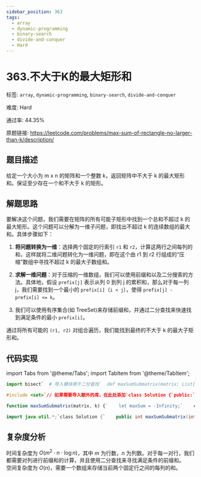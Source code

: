 ```yaml
---
sidebar_position: 363
tags:
  - array
  - dynamic-programming
  - binary-search
  - divide-and-conquer
  - Hard
---
```


# 363.不大于K的最大矩形和

标签: `array`, `dynamic-programming`, `binary-search`, `divide-and-conquer`

难度: Hard

通过率: 44.35%

原题链接: https://leetcode.com/problems/max-sum-of-rectangle-no-larger-than-k/description/

## 题目描述
给定一个大小为 m x n 的矩阵和一个整数 k，返回矩阵中不大于 k 的最大矩形和。保证至少存在一个和不大于 k 的矩形。

## 解题思路
要解决这个问题，我们需要在矩阵的所有可能子矩形中找到一个总和不超过 k 的最大矩形。这个问题可以分解为一维子问题，即找出不超过 k 的连续数组的最大和。具体步骤如下：

1. **将问题转换为一维**：选择两个固定的行索引 `r1` 和 `r2`，计算这两行之间每列的和，这样就将二维问题转化为一维问题，即在这个由 r1 到 r2 行组成的“压缩”数组中寻找不超过 k 的最大子数组和。

2. **求解一维问题**：对于压缩的一维数组，我们可以使用前缀和以及二分搜索的方法。具体地，假设 `prefix[j]` 表示从列 0 到列 j 的累积和，那么对于每一列 j，我们需要找到一个最小的 `prefix[i]`（`i < j`），使得 `prefix[j] - prefix[i] <= k`。

3. 我们可以使用有序集合(如 TreeSet)来存储前缀和，并通过二分查找来快速找到满足条件的最小 `prefix[i]`。

通过将所有可能的 `(r1, r2)` 对组合遍历，我们能找到最终的不大于 k 的最大子矩形和。

## 代码实现
import Tabs from '@theme/Tabs';
import TabItem from '@theme/TabItem';

<Tabs>
<TabItem value="python" label="Python">

```python
import bisect`  # 导入模块用于二分查找`  def maxSumSubmatrix(matrix: List[List[int]], k: int) -> int:`    max_sum = float('-inf')  # 初始化最大和为负无穷`    rows, cols = len(matrix), len(matrix[0])`    for r1 in range(rows):`        cols_sum = [0] * cols  # 初始化列和`        for r2 in range(r1, rows):`            for c in range(cols):`                cols_sum[c] += matrix[r2][c]  # 计算压缩数组的列和`            # 使用有序集合存储前缀和以二分查找`            prefix_sums = [0]`            current_sum = 0`            for sum_ in cols_sum:`                current_sum += sum_`                # 通过二分查找找出最小的满足条件的前缀和`                i = bisect.bisect_left(prefix_sums, current_sum - k)`                if i < len(prefix_sums):`                    max_sum = max(max_sum, current_sum - prefix_sums[i])`                # 插入当前前缀和到有序集合中`                bisect.insort(prefix_sums, current_sum)`    return max_sum`
```

</TabItem>
<TabItem value="cpp" label="C++">

```cpp
#include <set>`// 如果需要导入额外的库，在此处添加`class Solution {`public:`    int maxSumSubmatrix(vector<vector<int>>& matrix, int k) {`        int max_sum = INT_MIN;`        int rows = matrix.size(), cols = matrix[0].size();`        for (int r1 = 0; r1 < rows; ++r1) {`            vector<int> cols_sum(cols, 0);`            for (int r2 = r1; r2 < rows; ++r2) {`                for (int c = 0; c < cols; ++c) {`                    cols_sum[c] += matrix[r2][c];`                }`                set<int> prefix_sums;`                prefix_sums.insert(0);`                int current_sum = 0;`                for (int sum : cols_sum) {`                    current_sum += sum;`                    auto it = prefix_sums.lower_bound(current_sum - k);`                    if (it != prefix_sums.end()) {`                        max_sum = max(max_sum, current_sum - *it);`                    }`                    prefix_sums.insert(current_sum);`                }`            }`        }`        return max_sum;`    }`};`
```

</TabItem>
<TabItem value="javascript" label="JavaScript">

```javascript
function maxSumSubmatrix(matrix, k) {`    let maxSum = -Infinity;`    const rows = matrix.length, cols = matrix[0].length;`    for (let r1 = 0; r1 < rows; r1++) {`        const colsSum = new Array(cols).fill(0);`        for (let r2 = r1; r2 < rows; r2++) {`            for (let c = 0; c < cols; c++) {`                colsSum[c] += matrix[r2][c];`            }`            const prefixSums = [0];`            let currentSum = 0;`            for (let sum of colsSum) {`                currentSum += sum;`                const i = binarySearch(prefixSums, currentSum - k);`                if (i !== null) {`                    maxSum = Math.max(maxSum, currentSum - prefixSums[i]);`                }`                insert(prefixSums, currentSum);`            }`        }`    }`    return maxSum;`}`// 用于二分查找的函数`function binarySearch(prefixSums, target) {`    let left = 0, right = prefixSums.length - 1;`    while (left <= right) {`        const mid = left + ((right - left) >> 1);`        if (prefixSums[mid] >= target) {`            right = mid - 1;`        } else {`            left = mid + 1;`        }`    }`    return left < prefixSums.length ? left : null;`}`// 插入有序数组的函数`function insert(prefixSums, num) {`    let left = 0, right = prefixSums.length - 1;`    while (left <= right) {`        const mid = left + ((right - left) >> 1);`        if (prefixSums[mid] < num) {`            left = mid + 1;`        } else {`            right = mid - 1;`        }`    }`    prefixSums.splice(left, 0, num);`}`
```

</TabItem>
<TabItem value="java" label="Java">

```java
import java.util.*;`class Solution {`    public int maxSumSubmatrix(int[][] matrix, int k) {`        int maxSum = Integer.MIN_VALUE;`        int rows = matrix.length, cols = matrix[0].length;`        for (int r1 = 0; r1 < rows; r1++) {`            int[] colsSum = new int[cols];`            for (int r2 = r1; r2 < rows; r2++) {`                for (int c = 0; c < cols; c++) {`                    colsSum[c] += matrix[r2][c];`                }`                TreeSet<Integer> prefixSums = new TreeSet<>();`                prefixSums.add(0);`                int currentSum = 0;`                for (int sum : colsSum) {`                    currentSum += sum;`                    Integer num = prefixSums.ceiling(currentSum - k);`                    if (num != null) {`                        maxSum = Math.max(maxSum, currentSum - num);`                    }`                    prefixSums.add(currentSum);`                }`            }`        }`        return maxSum;`    }`}`
```

</TabItem>
</Tabs>

## 复杂度分析
时间复杂度为 $O(m^2 \cdot n \cdot \log n)$，其中 $m$ 为行数，$n$ 为列数。对于每一对行，我们都需要对列进行前缀和的计算，并且使用二分查找来寻找满足条件的前缀和。`  `  空间复杂度为 $O(n)$，需要一个数组来存储当前两个固定行之间的每列的和。
